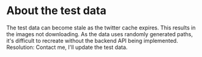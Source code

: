 # About the test data
The test data can become stale as the twitter cache expires. This results in the images not downloading.
As the data uses randomly generated paths, it's difficult to recreate without the backend API being implemented.
Resolution: Contact me, I'll update the test data. 